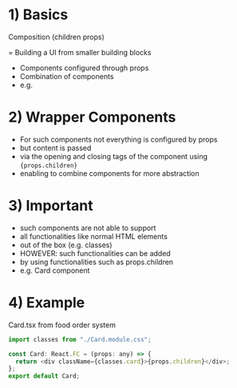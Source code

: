 # 1) Basics

Composition (children props)

= Building a UI from smaller building blocks

- Components configured through props
- Combination of components
- e.g. <ExpenseItem/>

# 2) Wrapper Components

- For such components not everything is configured by props
- but content is passed
- via the opening and closing tags of the component using `{props.children}`
- enabling to combine components for more abstraction

# 3) Important

- such components are not able to support
- all functionalities like normal HTML elements
- out of the box (e.g. classes)
- HOWEVER: such functionalities can be added
- by using functionalities such as props.children
- e.g. Card component

# 4) Example

Card.tsx from food order system

```javascript
import classes from "./Card.module.css";

const Card: React.FC = (props: any) => {
  return <div className={classes.card}>{props.children}</div>;
};
export default Card;
```
